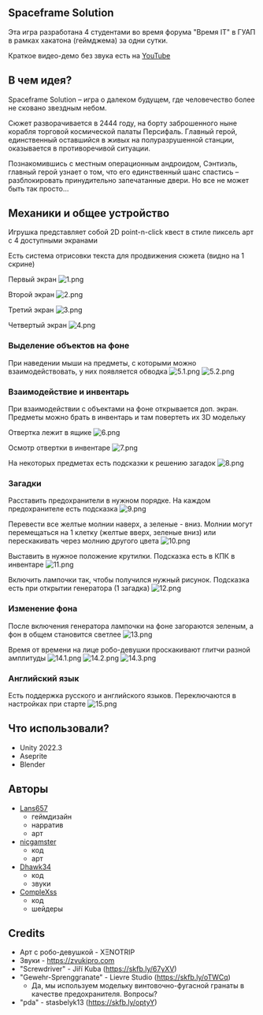 ## Spaceframe Solution
Эта игра разработана 4 студентами во время форума "Время IT" в ГУАП в рамках хакатона (геймджема) за одни сутки.

Краткое видео-демо без звука есть на [YouTube](https://youtu.be/mbGU5pnDskk)

## В чем идея?
Spaceframe Solution – игра о далеком будущем, где человечество более не сковано звездным небом.

Сюжет разворачивается в 2444 году, на борту заброшенного ныне корабля торговой космической палаты Персифаль.
Главный герой, единственный оставшийся в живых на полуразрушенной станции, оказывается в противоречивой ситуации.

Познакомившись с местным операционным андроидом, Сэнтиэль, главный герой узнает о том, что его единственный шанс спастись – разблокировать принудительно запечатанные двери.
Но все не может быть так просто...

## Механики и общее устройство
Игрушка представляет собой 2D point-n-click квест в стиле пиксель арт с 4 доступными экранами

Есть система отрисовки текста для продвижения сюжета (видно на 1 скрине)

Первый экран
![1.png](images/1.png)

Второй экран
![2.png](images/2.png)

Третий экран
![3.png](images/3.png)

Четвертый экран
![4.png](images/4.png)

### Выделение объектов на фоне
При наведении мыши на предметы, с которыми можно взаимодействовать, у них появляется обводка
![5.1.png](images/5.1.png)
![5.2.png](images/5.2.png)

### Взаимодействие и инвентарь
При взаимодействии с объектами на фоне открывается доп. экран.
Предметы можно брать в инвентарь и там повертеть их 3D модельку

Отвертка лежит в ящике
![6.png](images/6.png)

Осмотр отвертки в инвентаре
![7.png](images/7.png)

На некоторых предметах есть подсказки к решению загадок
![8.png](images/8.png)

### Загадки

Расставить предохранители в нужном порядке. На каждом предохранителе есть подсказка
![9.png](images/9.png)

Перевести все желтые молнии наверх, а зеленые - вниз.
Молнии могут перемещаться на 1 клетку (желтые вверх, зеленые вниз) или перескакивать через молнию другого цвета
![10.png](images/10.png)

Выставить в нужное положение крутилки. Подсказка есть в КПК в инвентаре
![11.png](images/11.png)

Включить лампочки так, чтобы получился нужный рисунок. Подсказка есть при открытии генератора (1 загадка)
![12.png](images/12.png)

### Изменение фона
После включения генератора лампочки на фоне загораются зеленым, а фон в общем становится светлее
![13.png](images/13.png)

Время от времени на лице робо-девушки проскакивают глитчи разной амплитуды
![14.1.png](images/14.1.png)
![14.2.png](images/14.2.png)
![14.3.png](images/14.3.png)

### Английский язык
Есть поддержка русского и английского языков. Переключаются в настройках при старте
![15.png](images/15.png)

## Что использовали?
- Unity 2022.3
- Aseprite
- Blender

## Авторы
- [Lans657](https://github.com/Lans657)
  - геймдизайн
  - нарратив
  - арт
- [nicgamster](https://github.com/nicgamster)
  - код
  - арт
- [Dhawk34](https://github.com/dhawk34)
  - код
  - звуки
- [CompleXss](https://github.com/CompleXss)
  - код
  - шейдеры

## Credits
- Арт с робо-девушкой - XΞNOTRIP
- Звуки - https://zvukipro.com
- "Screwdriver" - Jiří Kuba (https://skfb.ly/67yXV)
- "Gewehr-Sprenggranate" - Lievre Studio (https://skfb.ly/oTWCq)
  - Да, мы используем модельку винтовочно-фугасной гранаты в качестве предохранителя. Вопросы?
- "pda" - stasbelyk13 (https://skfb.ly/optyY)
